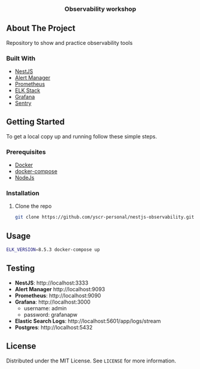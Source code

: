 <p align="center">
  <h3 align="center">Observability workshop</h3>
</p>

## About The Project

Repository to show and practice observability tools

### Built With

* [NestJS](https://nestjs.com/)
* [Alert Manager](https://github.com/prometheus/alertmanager)
* [Prometheus](https://prometheus.io/)
* [ELK Stack](https://www.elastic.co/)
* [Grafana](https://grafana.com/)
* [Sentry](https://sentry.io/)

## Getting Started

To get a local copy up and running follow these simple steps.

### Prerequisites

* [Docker](https://www.docker.com/)
* [docker-compose](https://docs.docker.com/engine/reference/commandline/compose/)
* [NodeJs](https://nodejs.org/en/)

### Installation

1. Clone the repo
   ```sh
   git clone https://github.com/yscr-personal/nestjs-observability.git
   ```

## Usage

```sh
ELK_VERSION=8.5.3 docker-compose up
```

## Testing

- **NestJS**: http://localhost:3333
- **Alert Manager** http://localhost:9093
- **Prometheus**: http://localhost:9090
- **Grafana**: http://localhost:3000
  - username: admin
  - password: grafanapw
- **Elastic Search Logs**: http://localhost:5601/app/logs/stream
- **Postgres**: http://localhost:5432

<!-- LICENSE -->
## License

Distributed under the MIT License. See `LICENSE` for more information.
